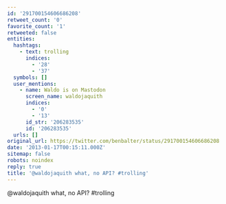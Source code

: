 ```yaml
---
id: '291700154606686208'
retweet_count: '0'
favorite_count: '1'
retweeted: false
entities:
  hashtags:
    - text: trolling
      indices:
        - '28'
        - '37'
  symbols: []
  user_mentions:
    - name: Waldo is on Mastodon
      screen_name: waldojaquith
      indices:
        - '0'
        - '13'
      id_str: '206283535'
      id: '206283535'
  urls: []
original_url: https://twitter.com/benbalter/status/291700154606686208
date: '2013-01-17T00:15:11.000Z'
sitemap: false
robots: noindex
reply: true
title: '@waldojaquith what, no API? #trolling'
---
```


@waldojaquith what, no API? #trolling